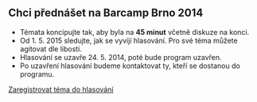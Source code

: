 Chci přednášet na Barcamp Brno 2014
-----------------------------------

 - Témata koncipujte tak, aby byla na **45 minut** včetně diskuze na konci.
 - Od 1. 5. 2015 sledujte, jak se vyvíjí hlasování. Pro své téma můžete agitovat dle libosti.
 - Hlasování se uzavře 24. 5. 2014, poté bude program uzavřen.
 - Po uzavření hlasování budeme kontaktovat ty, kteří se dostanou do programu.

[Zaregistrovat téma do hlasování](/prednaska/pridat/ "Zaregistrovat téma do hlasování")
